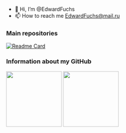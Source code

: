 - 👋 Hi, I’m @EdwardFuchs
- 📫 How to reach me EdwardFuchs@mail.ru



### Main repositories
[![Readme Card](https://github-readme-stats.vercel.app/api/pin/?username=EdwardFuchs&repo=MeguminExplosionCore&theme=github_dark)](https://github.com/EdwardFuchs/MeguminExplosionCore)
### Information about my GitHub
<p>
  <img src="https://github-readme-stats.vercel.app/api?username=EdwardFuchs&show_icons=true&theme=github_dark&count_private=true&hide=contribs,prs" height="150px" />
  <img src="https://github-readme-stats.vercel.app/api/top-langs/?username=EdwardFuchs&hide=javascript,html,css&theme=github_dark&layout=compact" height="150px" />
</p>

